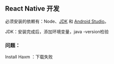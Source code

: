 

## React Native 开发

必须安装的依赖有：Node、[JDK](https://blog.csdn.net/wumingxiaozei/article/details/95628747) 和 [Android Studio](https://blog.csdn.net/tao_789456/article/details/118093106)。

JDK：安装完成后，添加环境变量，java -version检验







### 问题：

Install Haxm ：下载失败

















































